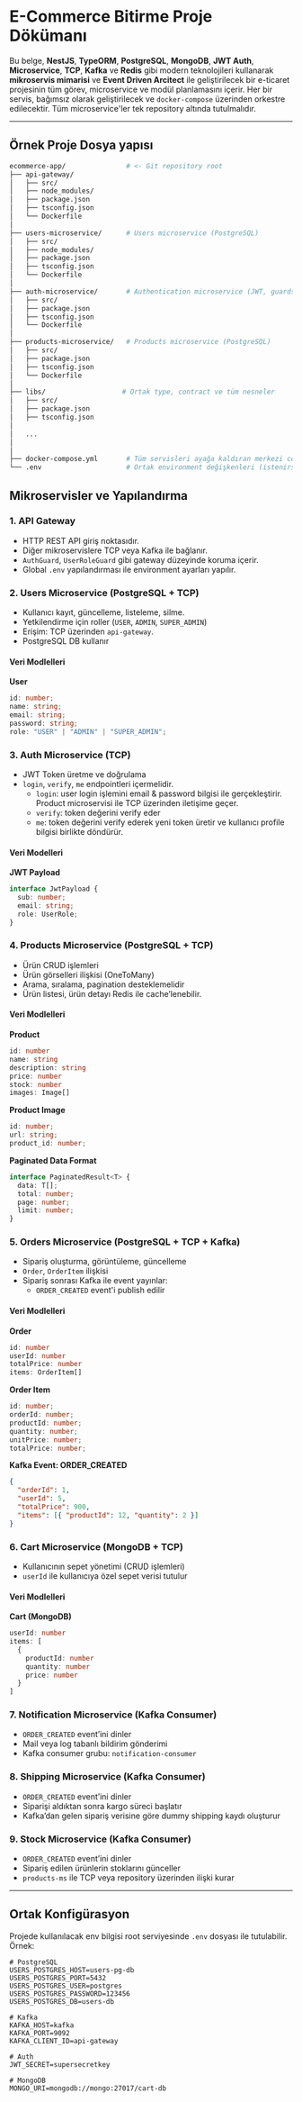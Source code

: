 # E-Commerce Bitirme Proje Dökümanı

Bu belge, **NestJS**, **TypeORM**, **PostgreSQL**, **MongoDB**, **JWT Auth**, **Microservice**, **TCP**, **Kafka** ve **Redis** gibi modern teknolojileri kullanarak **mikroservis mimarisi** ve **Event Driven Arcitect** ile geliştirilecek bir e-ticaret projesinin tüm görev, microservice ve modül planlamasını içerir. Her bir servis, bağımsız olarak geliştirilecek ve `docker-compose` üzerinden orkestre edilecektir. Tüm microservice'ler tek repository altında tutulmalıdır.

---

## Örnek Proje Dosya yapısı

```bash
ecommerce-app/               # <- Git repository root
├── api-gateway/
│   ├── src/
│   ├── node_modules/
│   ├── package.json
│   ├── tsconfig.json
│   └── Dockerfile
│
├── users-microservice/      # Users microservice (PostgreSQL)
│   ├── src/
│   ├── node_modules/
│   ├── package.json
│   ├── tsconfig.json
│   └── Dockerfile
│
├── auth-microservice/       # Authentication microservice (JWT, guards, login)
│   ├── src/
│   ├── package.json
│   ├── tsconfig.json
│   └── Dockerfile
│
├── products-microservice/   # Products microservice (PostgreSQL)
│   ├── src/
│   ├── package.json
│   ├── tsconfig.json
│   └── Dockerfile
│
├── libs/                   # Ortak type, contract ve tüm nesneler
│   ├── src/
│   ├── package.json
│   ├── tsconfig.json
│
│   ...
│
│
├── docker-compose.yml       # Tüm servisleri ayağa kaldıran merkezi compose dosyası
└── .env                     # Ortak environment değişkenleri (istenirse)

```

## Mikroservisler ve Yapılandırma

### 1. API Gateway

- HTTP REST API giriş noktasıdır.
- Diğer mikroservislere TCP veya Kafka ile bağlanır.
- `AuthGuard`, `UserRoleGuard` gibi gateway düzeyinde koruma içerir.
- Global `.env` yapılandırması ile environment ayarları yapılır.

### 2. Users Microservice (PostgreSQL + TCP)

- Kullanıcı kayıt, güncelleme, listeleme, silme.
- Yetkilendirme için roller (`USER`, `ADMIN`, `SUPER_ADMIN`)
- Erişim: TCP üzerinden `api-gateway`.
- PostgreSQL DB kullanır

#### Veri Modlelleri

**User**

```ts
id: number;
name: string;
email: string;
password: string;
role: "USER" | "ADMIN" | "SUPER_ADMIN";
```

### 3. Auth Microservice (TCP)

- JWT Token üretme ve doğrulama
- `login`, `verify`, `me` endpointleri içermelidir.
  - `login`: user login işlemini email & password bilgisi ile gerçekleştirir. Product microservisi ile TCP üzerinden iletişime geçer.
  - `verify`: token değerini verify eder
  - `me`: token değerini verify ederek yeni token üretir ve kullanıcı profile bilgisi birlikte döndürür.

#### Veri Modelleri

**JWT Payload**

```ts
interface JwtPayload {
  sub: number;
  email: string;
  role: UserRole;
}
```

### 4. Products Microservice (PostgreSQL + TCP)

- Ürün CRUD işlemleri
- Ürün görselleri ilişkisi (OneToMany)
- Arama, sıralama, pagination desteklemelidir
- Ürün listesi, ürün detayı Redis ile cache’lenebilir.

#### Veri Modlelleri

**Product**

```ts
id: number
name: string
description: string
price: number
stock: number
images: Image[]
```

**Product Image**

```ts
id: number;
url: string;
product_id: number;
```

**Paginated Data Format**

```ts
interface PaginatedResult<T> {
  data: T[];
  total: number;
  page: number;
  limit: number;
}
```

### 5. Orders Microservice (PostgreSQL + TCP + Kafka)

- Sipariş oluşturma, görüntüleme, güncelleme
- `Order`, `OrderItem` ilişkisi
- Sipariş sonrası Kafka ile event yayınlar:
  - `ORDER_CREATED` event'i publish edilir

#### Veri Modlelleri

**Order**

```ts
id: number
userId: number
totalPrice: number
items: OrderItem[]
```

**Order Item**

```ts
id: number;
orderId: number;
productId: number;
quantity: number;
unitPrice: number;
totalPrice: number;
```

**Kafka Event: ORDER_CREATED**

```json
{
  "orderId": 1,
  "userId": 5,
  "totalPrice": 900,
  "items": [{ "productId": 12, "quantity": 2 }]
}
```

### 6. Cart Microservice (MongoDB + TCP)

- Kullanıcının sepet yönetimi (CRUD işlemleri)
- `userId` ile kullanıcıya özel sepet verisi tutulur

#### Veri Modlelleri

**Cart (MongoDB)**

```ts
userId: number
items: [
  {
    productId: number
    quantity: number
    price: number
  }
]
```

### 7. Notification Microservice (Kafka Consumer)

- `ORDER_CREATED` event’ini dinler
- Mail veya log tabanlı bildirim gönderimi
- Kafka consumer grubu: `notification-consumer`

### 8. Shipping Microservice (Kafka Consumer)

- `ORDER_CREATED` event’ini dinler
- Siparişi aldıktan sonra kargo süreci başlatır
- Kafka’dan gelen sipariş verisine göre dummy shipping kaydı oluşturur

### 9. Stock Microservice (Kafka Consumer)

- `ORDER_CREATED` event’ini dinler
- Sipariş edilen ürünlerin stoklarını günceller
- `products-ms` ile TCP veya repository üzerinden ilişki kurar

---

## Ortak Konfigürasyon

Projede kullanılacak env bilgisi root serviyesinde `.env` dosyası ile tutulabilir. Örnek:

```env
# PostgreSQL
USERS_POSTGRES_HOST=users-pg-db
USERS_POSTGRES_PORT=5432
USERS_POSTGRES_USER=postgres
USERS_POSTGRES_PASSWORD=123456
USERS_POSTGRES_DB=users-db

# Kafka
KAFKA_HOST=kafka
KAFKA_PORT=9092
KAFKA_CLIENT_ID=api-gateway

# Auth
JWT_SECRET=supersecretkey

# MongoDB
MONGO_URI=mongodb://mongo:27017/cart-db
```
